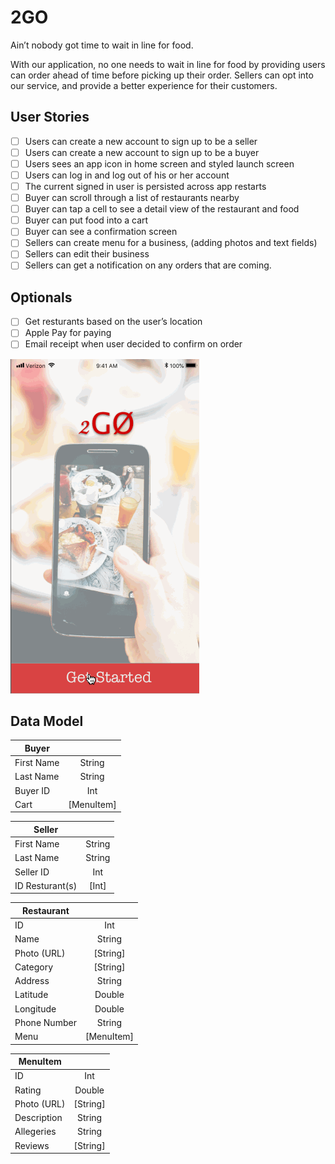 # 2GO

Ain’t nobody got time to wait in line for food.

With our application, no one needs to wait in line for food by providing users can order ahead of time before picking up their order. Sellers can opt into our service, and provide a better experience for their customers.

## User Stories

- [ ] Users can create a new account to sign up to be a seller
- [ ] Users can create a new account to sign up to be a buyer
- [ ] Users sees an app icon in home screen and styled launch screen
- [ ] Users can log in and log out of his or her account
- [ ] The current signed in user is persisted across app restarts
- [ ] Buyer can scroll through a list of restaurants nearby
- [ ] Buyer can tap a cell to see a detail view of the restaurant and food
- [ ] Buyer can put food into a cart
- [ ] Buyer can see a confirmation screen
- [ ] Sellers can create menu for a business, (adding photos and text fields)
- [ ] Sellers can edit their business
- [ ] Sellers can get a notification on any orders that are coming.

## Optionals

- [ ] Get resturants based on the user’s location
- [ ] Apple Pay for paying
- [ ] Email receipt when user decided to confirm on order

![](https://github.com/Aint-Nobody-Got-Time-For-That/2GO/blob/master/2Go.gif)

## Data Model

| Buyer            |               |
| -----------------|:-------------:|
| First Name       | String        |
| Last Name        | String        |
| Buyer ID         | Int           |
| Cart             | [MenuItem]    |

| Seller           |               |
| -----------------|:-------------:|
| First Name       | String        |
| Last Name        | String        |
| Seller ID        | Int           |
| ID Resturant(s)  | [Int]         |

| Restaurant       |               |
| -----------------|:-------------:|
| ID               | Int           |
| Name             | String        |
| Photo (URL)      | [String]      |
| Category         | [String]      |
| Address          | String        |
| Latitude         | Double        |
| Longitude        | Double        |
| Phone Number     | String        |
| Menu             | [MenuItem]    |

| MenuItem         |               |
| -----------------|:-------------:|
| ID               | Int           |
| Rating           | Double        |
| Photo (URL)      | [String]      |
| Description      | String        |
| Allegeries       | String        |
| Reviews          | [String]      |
